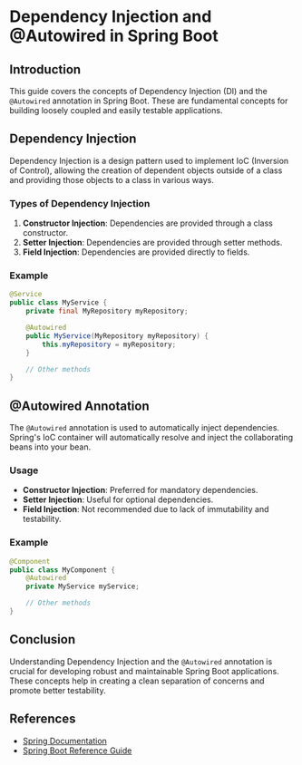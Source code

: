 # Dependency Injection and @Autowired in Spring Boot

## Introduction
This guide covers the concepts of Dependency Injection (DI) and the `@Autowired` annotation in Spring Boot. These are fundamental concepts for building loosely coupled and easily testable applications.

## Dependency Injection
Dependency Injection is a design pattern used to implement IoC (Inversion of Control), allowing the creation of dependent objects outside of a class and providing those objects to a class in various ways.

### Types of Dependency Injection
1. **Constructor Injection**: Dependencies are provided through a class constructor.
2. **Setter Injection**: Dependencies are provided through setter methods.
3. **Field Injection**: Dependencies are provided directly to fields.

### Example
```java
@Service
public class MyService {
    private final MyRepository myRepository;

    @Autowired
    public MyService(MyRepository myRepository) {
        this.myRepository = myRepository;
    }

    // Other methods
}
```

## @Autowired Annotation
The `@Autowired` annotation is used to automatically inject dependencies. Spring's IoC container will automatically resolve and inject the collaborating beans into your bean.

### Usage
- **Constructor Injection**: Preferred for mandatory dependencies.
- **Setter Injection**: Useful for optional dependencies.
- **Field Injection**: Not recommended due to lack of immutability and testability.

### Example
```java
@Component
public class MyComponent {
    @Autowired
    private MyService myService;

    // Other methods
}
```

## Conclusion
Understanding Dependency Injection and the `@Autowired` annotation is crucial for developing robust and maintainable Spring Boot applications. These concepts help in creating a clean separation of concerns and promote better testability.

## References
- [Spring Documentation](https://docs.spring.io/spring-framework/docs/current/reference/html/core.html#beans)
- [Spring Boot Reference Guide](https://docs.spring.io/spring-boot/docs/current/reference/htmlsingle/)